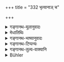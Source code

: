 +++
title = "332 भृत्यानाञ् च"

+++

<details><summary>गङ्गानथ-मूलानुवादः</summary>

He shall know also the wages of servants, the several languages of men, the manner of keeping goods, and also their purchase and sale.—(332)
</details>

<details><summary>मेधातिथिः</summary>

**भृत्या** दासाः प्रेष्यादयः, गोपालाजपालमहामात्राद्याः । तेषां च कियती **भृतिर्** इति **विद्यात्** । मालवकमगधद्रविडादिदेश**भाषाः** एतद्देशा अस्मिन्न् अर्थ ईदृशम् उच्चारयन्ति । इदं द्रव्यम् एवं स्थाप्यते, एवं संवर्तते, एवम् आव्रियते, अनेन योज्यते, इयता विक्रीयते ॥ ९.३३२ ।
</details>

<details><summary>गङ्गानथ-भाष्यानुवादः</summary>

‘*Servants*’—slaves and other attendants; such as the herdsman, the shepherd, the elephant-driver and so forth;—he should know what would be the proper wages for such servants.

The languages of Mālava, Magadha, Draviḍa and other countries;—*i.e*., in such a a country they employ this word to denote this thing and so forth.

^(‘)*Manner of keeping goods*’— In such places such a thing is stored in this manner.—it is wrapped up in this manner, and so forth.

Also the manner of selling them.—(332)
</details>

<details><summary>गङ्गानथ-टिप्पन्यः</summary>

This verse is quoted in *Parāśaramādhava* (Ācāra, p. 417);—and in
*Madanapārijāta* (p. 227).
</details>

<details><summary>गङ्गानथ-तुल्य-वाक्यानि</summary>

**(verses 9.326-333)  
**

[\[See texts under
8.410-418.\]]

See Comparative notes for [Verse 9.326].
</details>

<details><summary>Bühler</summary>

332	He must be acquainted with the (proper), wages of servants, with the various languages of men, with the manner of keeping goods, and (the rules of) purchase and sale.
</details>
